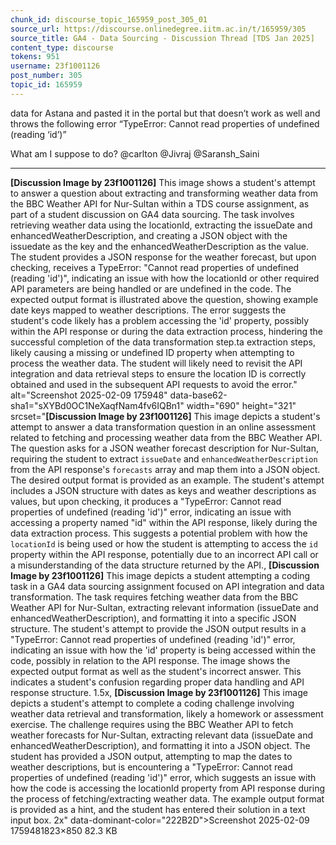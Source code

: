 ```yaml
---
chunk_id: discourse_topic_165959_post_305_01
source_url: https://discourse.onlinedegree.iitm.ac.in/t/165959/305
source_title: GA4 - Data Sourcing - Discussion Thread [TDS Jan 2025]
content_type: discourse
tokens: 951
username: 23f1001126
post_number: 305
topic_id: 165959
---
```


 data for Astana and pasted it in the portal but that doesn’t work as well and throws the following error “TypeError: Cannot read properties of undefined (reading ‘id’)”

What am I suppose to do? @carlton @Jivraj @Saransh_Saini

---

**[Discussion Image by 23f1001126]** This image shows a student's attempt to answer a question about extracting and transforming weather data from the BBC Weather API for Nur-Sultan within a TDS course assignment, as part of a student discussion on GA4 data sourcing. The task involves retrieving weather data using the locationId, extracting the issueDate and enhancedWeatherDescription, and creating a JSON object with the issuedate as the key and the enhancedWeatherDescription as the value. The student provides a JSON response for the weather forecast, but upon checking, receives a TypeError: "Cannot read properties of undefined (reading 'id')", indicating an issue with how the locationId or other required API parameters are being handled or are undefined in the code. The expected output format is illustrated above the question, showing example date keys mapped to weather descriptions. The error suggests the student's code likely has a problem accessing the 'id' property, possibly within the API response or during the data extraction process, hindering the successful completion of the data transformation step.ta extraction steps, likely causing a missing or undefined ID property when attempting to process the weather data. The student will likely need to revisit the API integration and data retrieval steps to ensure the location ID is correctly obtained and used in the subsequent API requests to avoid the error." alt="Screenshot 2025-02-09 175948" data-base62-sha1="sXYBd0OC1NeXaqfNam4fv6IQBn1" width="690" height="321" srcset="**[Discussion Image by 23f1001126]** This image depicts a student's attempt to answer a data transformation question in an online assessment related to fetching and processing weather data from the BBC Weather API. The question asks for a JSON weather forecast description for Nur-Sultan, requiring the student to extract `issueDate` and `enhancedWeatherDescription` from the API response's `forecasts` array and map them into a JSON object. The desired output format is provided as an example. The student's attempt includes a JSON structure with dates as keys and weather descriptions as values, but upon checking, it produces a "TypeError: Cannot read properties of undefined (reading 'id')" error, indicating an issue with accessing a property named "id" within the API response, likely during the data extraction process. This suggests a potential problem with how the `locationId` is being used or how the student is attempting to access the `id` property within the API response, potentially due to an incorrect API call or a misunderstanding of the data structure returned by the API., **[Discussion Image by 23f1001126]** This image depicts a student attempting a coding task in a GA4 data sourcing assignment focused on API integration and data transformation. The task requires fetching weather data from the BBC Weather API for Nur-Sultan, extracting relevant information (issueDate and enhancedWeatherDescription), and formatting it into a specific JSON structure. The student's attempt to provide the JSON output results in a "TypeError: Cannot read properties of undefined (reading 'id')" error, indicating an issue with how the 'id' property is being accessed within the code, possibly in relation to the API response. The image shows the expected output format as well as the student's incorrect answer. This indicates a student's confusion regarding proper data handling and API response structure. 1.5x, **[Discussion Image by 23f1001126]** This image depicts a student's attempt to complete a coding challenge involving weather data retrieval and transformation, likely a homework or assessment exercise. The challenge requires using the BBC Weather API to fetch weather forecasts for Nur-Sultan, extracting relevant data (issueDate and enhancedWeatherDescription), and formatting it into a JSON object. The student has provided a JSON output, attempting to map the dates to weather descriptions, but is encountering a "TypeError: Cannot read properties of undefined (reading 'id')" error, which suggests an issue with how the code is accessing the locationId property from API response during the process of fetching/extracting weather data. The example output format is provided as a hint, and the student has entered their solution in a text input box. 2x" data-dominant-color="222B2D">Screenshot 2025-02-09 1759481823×850 82.3 KB
